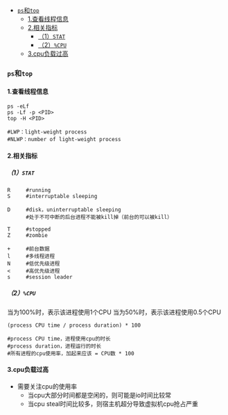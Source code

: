 
<!-- @import "[TOC]" {cmd="toc" depthFrom=1 depthTo=6 orderedList=false} -->
<!-- code_chunk_output -->

- [`ps`和`top`](#ps和top)
  - [1.查看线程信息](#1查看线程信息)
  - [2.相关指标](#2相关指标)
    - [（1）`STAT`](#1stat)
    - [（2）`%CPU`](#2cpu)
  - [3.cpu负载过高](#3cpu负载过高)

<!-- /code_chunk_output -->

### `ps`和`top`

#### 1.查看线程信息
```shell
ps -eLf
ps -Lf -p <PID>
top -H <PID>

#LWP：light-weight process
#NLWP：number of light-weight process
```

#### 2.相关指标
##### （1）`STAT`
```shell
R     #running
S     #interruptable sleeping

D     #disk，uninterruptable sleeping
      #处于不可中断的后台进程不能被kill掉（前台的可以被kill）

T     #stopped
Z     #zombie

+     #前台数据
l     #多线程进程
N     #低优先级进程
<     #高优先级进程
s     #session leader
```

##### （2）`%CPU`
当为100%时，表示该进程使用1个CPU
当为50%时，表示该进程使用0.5个CPU
```shell
(process CPU time / process duration) * 100

#process CPU time，进程使用cpu的时长
#process duration，进程运行的时长
#所有进程的cpu使用率，加起来应该 = CPU数 * 100
```

#### 3.cpu负载过高

* 需要关注cpu的使用率
  * 当cpu大部分时间都是空闲的，则可能是io时间比较常
  * 当cpu steal时间比较多，则宿主机超分导致虚拟机cpu抢占严重